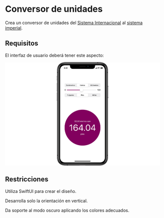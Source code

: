 # Conversor de unidades

Crea un conversor de unidades del [Sistema Internacional](https://es.wikipedia.org/wiki/Sistema_Internacional_de_Unidades) al [sistema imperial](https://es.wikipedia.org/wiki/Sistema_anglosajón_de_unidades).

## Requisitos

El interfaz de usuario deberá tener este aspecto:

![](conversor.png)

## Restricciones

Utiliza SwiftUI para crear el diseño.

Desarrolla solo la orientación en vertical.

Da soporte al modo oscuro aplicando los colores adecuados.
